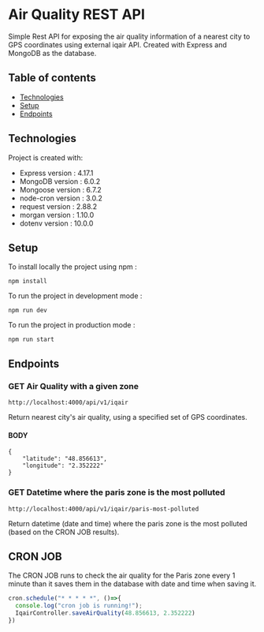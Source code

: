 # Air Quality REST API
Simple Rest API for exposing the air quality information of a nearest city to GPS coordinates using external iqair API. Created with Express and MongoDB as the database.

## Table of contents
* [Technologies](#technologies)
* [Setup](#setup)
* [Endpoints](#endpoints)

## Technologies
Project is created with:
* Express version : 4.17.1
* MongoDB version : 6.0.2
* Mongoose version : 6.7.2
* node-cron version : 3.0.2
* request version : 2.88.2
* morgan version : 1.10.0
* dotenv version : 10.0.0

## Setup
To install locally the project using npm : 
```
npm install
```

To run the project in development mode :
```
npm run dev
```

To run the project in production mode :
```
npm run start
```

## Endpoints

### GET Air Quality with a given zone
```
http://localhost:4000/api/v1/iqair
```
Return nearest city's air quality, using a specified set of GPS coordinates.

#### BODY
```
{
    "latitude": "48.856613",
    "longitude": "2.352222"
}
```

### GET Datetime where the paris zone is the most polluted
```
http://localhost:4000/api/v1/iqair/paris-most-polluted
```
Return datetime (date and time) where the paris zone is the most polluted (based on the CRON JOB results).

## CRON JOB
The CRON JOB runs to check the air quality for the Paris zone every 1 minute than it saves them in the
database with date and time when saving it.
```javascript
cron.schedule("* * * * *", ()=>{
  console.log("cron job is running!");
  IqairController.saveAirQuality(48.856613, 2.352222)
})
```